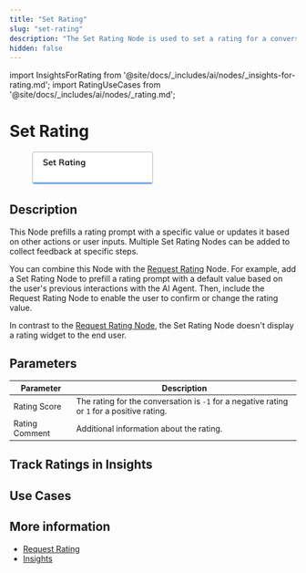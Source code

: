 ```yaml
---
title: "Set Rating"
slug: "set-rating"
description: "The Set Rating Node is used to set a rating for a conversation."
hidden: false
---
```


import InsightsForRating from '@site/docs/_includes/ai/nodes/_insights-for-rating.md';
import RatingUseCases from '@site/docs/_includes/ai/nodes/_rating.md';

# Set Rating

<figure>
  <img class="image-center" src="../../../../../static/img/_assets/ai/resource/node-reference/analytics/set-rating.png" width="50%" />
</figure>

## Description

This Node prefills a rating prompt with a specific value or updates it based on other actions or user inputs. Multiple Set Rating Nodes can be added to collect feedback at specific steps.

You can combine this Node with the [Request Rating](request-rating.md) Node.
For example,
add a Set Rating Node
to prefill a rating prompt with a default value based on the user's previous interactions with the AI Agent. Then,
include the Request Rating Node to enable the user to confirm or change the rating value.

In contrast to the [Request Rating Node](request-rating.md), the Set Rating Node doesn't display a rating widget to the end user.

## Parameters

| Parameter      | Description                                                                                 |
|----------------|---------------------------------------------------------------------------------------------|
| Rating Score   | The rating for the conversation is `-1` for a negative rating or `1` for a positive rating. |
| Rating Comment | Additional information about the rating.                                                    |

## Track Ratings in Insights

<InsightsForRating />

## Use Cases

<RatingUseCases />

## More information

- [Request Rating](request-rating.md)
- [Insights](../../../../insights/overview.md) 